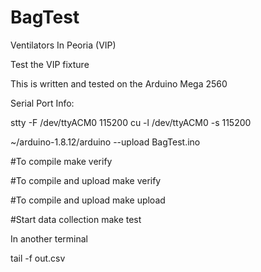 # BagTest

Ventilators In Peoria (VIP)

Test the VIP fixture

This is written and tested on the Arduino Mega 2560

Serial Port Info:

stty -F /dev/ttyACM0 115200
cu -l /dev/ttyACM0 -s 115200

 ~/arduino-1.8.12/arduino --upload BagTest.ino


#To compile
make verify

#To compile and upload
make verify

#To compile and upload
make upload

#Start data collection
make test 

In another terminal 

tail -f out.csv


